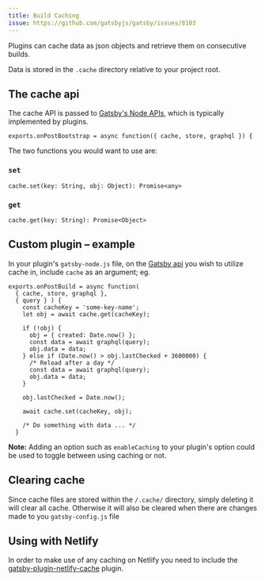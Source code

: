 ```yaml
---
title: Build Caching
issue: https://github.com/gatsbyjs/gatsby/issues/8103
---
```


Plugins can cache data as json objects and retrieve them on consecutive builds.

Data is stored in the `.cache` directory relative to your project root.


## The cache api

The cache API is passed to [Gatsby's Node APIs](/docs/node-apis/), which is typically implemented by plugins.
```
exports.onPostBootstrap = async function({ cache, store, graphql }) {
```


The two functions you would want to use are:

### `set`
`cache.set(key: String, obj: Object): Promise<any>`

### `get`
`cache.get(key: String): Promise<Object>`



## Custom plugin – example

In your plugin's `gatsby-node.js` file, on the [Gatsby api](/docs/node-apis/) you wish to utilize cache in, include `cache` as an argument; eg.

```
exports.onPostBuild = async function(
  { cache, store, graphql },
  { query } ) {
    const cacheKey = 'some-key-name';
    let obj = await cache.get(cacheKey);

    if (!obj) {
      obj = { created: Date.now() };      
      const data = await graphql(query);
      obj.data = data;
    } else if (Date.now() > obj.lastChecked + 3600000) {
      /* Reload after a day */
      const data = await graphql(query);
      obj.data = data;
    }
    
    obj.lastChecked = Date.now();    

    await cache.set(cacheKey, obj);
    
    /* Do something with data ... */
  }
```

**Note:** Adding an option such as `enableCaching` to your plugin's option could be used to toggle between using caching or not.


## Clearing cache

Since cache files are stored within the `/.cache/` directory, simply deleting it will clear all cache.
Otherwise it will also be cleared when there are changes made to you `gatsby-config.js` file


## Using with Netlify

In order to make use of any caching on Netlify you need to include the [gatsby-plugin-netlify-cache](/packages/gatsby-plugin-netlify-cache/) plugin.
